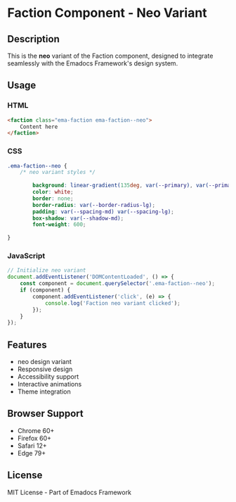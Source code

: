 # Faction Component - Neo Variant

## Description
This is the **neo** variant of the Faction component, designed to integrate seamlessly with the Emadocs Framework's design system.

## Usage

### HTML
```html
<faction class="ema-faction ema-faction--neo">
    Content here
</faction>
```

### CSS
```css
.ema-faction--neo {
    /* neo variant styles */
    
        background: linear-gradient(135deg, var(--primary), var(--primary-dark));
        color: white;
        border: none;
        border-radius: var(--border-radius-lg);
        padding: var(--spacing-md) var(--spacing-lg);
        box-shadow: var(--shadow-md);
        font-weight: 600;
    
}
```

### JavaScript
```javascript
// Initialize neo variant
document.addEventListener('DOMContentLoaded', () => {
    const component = document.querySelector('.ema-faction--neo');
    if (component) {
        component.addEventListener('click', (e) => {
            console.log('Faction neo variant clicked');
        });
    }
});
```

## Features
- neo design variant
- Responsive design
- Accessibility support
- Interactive animations
- Theme integration

## Browser Support
- Chrome 60+
- Firefox 60+
- Safari 12+
- Edge 79+

## License
MIT License - Part of Emadocs Framework

